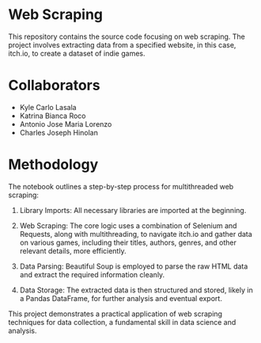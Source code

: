 # Web Scraping

This repository contains the source code focusing on web scraping. The project involves extracting data from a specified website, in this case, itch.io, to create a dataset of indie games.

# Collaborators

- Kyle Carlo Lasala
- Katrina Bianca Roco
- Antonio Jose Maria Lorenzo
- Charles Joseph Hinolan

# Methodology

The notebook outlines a step-by-step process for multithreaded web scraping:

1. Library Imports: All necessary libraries are imported at the beginning.

2. Web Scraping: The core logic uses a combination of Selenium and Requests, along with multithreading, to navigate itch.io and gather data on various games, including their titles, authors, genres, and other relevant details, more efficiently.

3. Data Parsing: Beautiful Soup is employed to parse the raw HTML data and extract the required information cleanly.

4. Data Storage: The extracted data is then structured and stored, likely in a Pandas DataFrame, for further analysis and eventual export.

This project demonstrates a practical application of web scraping techniques for data collection, a fundamental skill in data science and analysis.


